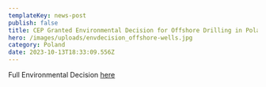 ```yaml
---
templateKey: news-post
publish: false
title: CEP Granted Environmental Decision for Offshore Drilling in Poland
hero: /images/uploads/envdecision_offshore-wells.jpg
category: Poland
date: 2023-10-13T18:33:09.556Z
---
```

Full Environmental Decision [here](<https://www.cepetro.com/images/uploads/Environmental decision_offshore_ 2022_08_26.pdf>)
